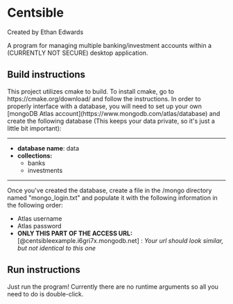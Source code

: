 <h1>Centsible</h1>
Created by Ethan Edwards

A program for managing multiple banking/investment accounts within a (CURRENTLY NOT SECURE) desktop application.

<h2>Build instructions</h2>
This project utilizes cmake to build. To install cmake, go to https://cmake.org/download/ and follow the instructions.
In order to properly interface with a database, you will need to set up your own [mongoDB Atlas account](https://www.mongodb.com/atlas/database) and create the following database
(This keeps your data private, so it's just a little bit important):

--------------------------------------------------------------------
<ul>
  <li><b>database name</b>: data</li>
  <li><b>collections:</b>
    <ul>
      <li>banks</li>
      <li>investments</li>
    </ul>
  </li>
</ul>

--------------------------------------------------------------------

Once you've created the database, create a file in the /mongo directory named "mongo_login.txt" and populate it with the following information in the following order:

<ul>
  <li>Atlas username</li>
  <li>Atlas password</li>
  <li><b>ONLY THIS PART OF THE ACCESS URL:</b> [@centsibleexample.i6gri7x.mongodb.net] : <i>Your url should look similar, but not identical to this one</i></li>
</ul>

<h2>Run instructions</h2>
Just run the program! Currently there are no runtime arguments so all you need to do is double-click.
